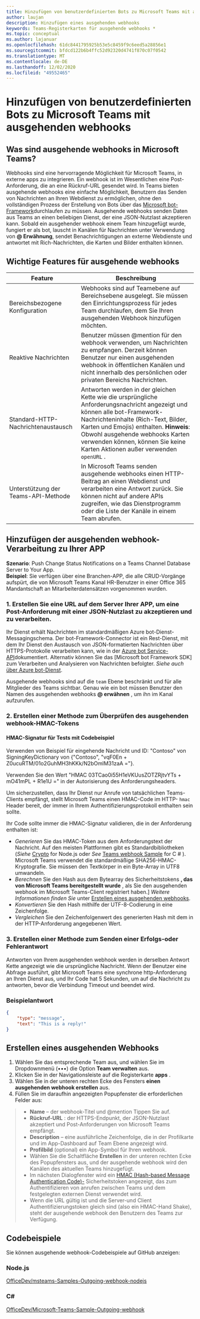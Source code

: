 ```yaml
---
title: Hinzufügen von benutzerdefinierten Bots zu Microsoft Teams mit ausgehenden webhooks
author: laujan
description: Hinzufügen eines ausgehenden webhooks
keywords: Teams-Registerkarten für ausgehende webhooks *
ms.topic: conceptual
ms.author: lajanuar
ms.openlocfilehash: 61dc8441795925b53e5c8459f9c6eed5a28856e1
ms.sourcegitcommit: bfdcd122b6b4ffc52d92320d4741f870c07f0542
ms.translationtype: MT
ms.contentlocale: de-DE
ms.lasthandoff: 12/02/2020
ms.locfileid: "49552465"
---
```

# <a name="add-custom-bots-to-microsoft-teams-with-outgoing-webhooks"></a>Hinzufügen von benutzerdefinierten Bots zu Microsoft Teams mit ausgehenden webhooks

## <a name="what-are-outgoing-webhooks-in-teams"></a>Was sind ausgehende webhooks in Microsoft Teams?

Webhooks sind eine hervorragende Möglichkeit für Microsoft Teams, in externe apps zu integrieren. Ein webhook ist im Wesentlichen eine Post-Anforderung, die an eine Rückruf-URL gesendet wird. In Teams bieten ausgehende webhooks eine einfache Möglichkeit, Benutzern das Senden von Nachrichten an Ihren Webdienst zu ermöglichen, ohne den vollständigen Prozess der Erstellung von Bots über das [Microsoft bot-Framework](https://dev.botframework.com/)durchlaufen zu müssen. Ausgehende webhooks senden Daten aus Teams an einen beliebigen Dienst, der eine JSON-Nutzlast akzeptieren kann. Sobald ein ausgehender webhook einem Team hinzugefügt wurde, fungiert er als bot, lauscht in Kanälen für Nachrichten unter Verwendung von **\@ Erwähnung**, sendet Benachrichtigungen an externe Webdienste und antwortet mit Rich-Nachrichten, die Karten und Bilder enthalten können.

## <a name="outgoing-webhook-key-features"></a>Wichtige Features für ausgehende webhooks

| Feature | Beschreibung |
| ------- | ----------- |
| Bereichsbezogene Konfiguration| Webhooks sind auf Teamebene auf Bereichsebene ausgelegt. Sie müssen den Einrichtungsprozess für jedes Team durchlaufen, dem Sie Ihren ausgehenden Webhook hinzufügen möchten. |
| Reaktive Nachrichten| Benutzer müssen @mention für den webhook verwenden, um Nachrichten zu empfangen. Derzeit können Benutzer nur einen ausgehenden webhook in öffentlichen Kanälen und nicht innerhalb des persönlichen oder privaten Bereichs Nachrichten. |
|Standard-HTTP-Nachrichtenaustausch|Antworten werden in der gleichen Kette wie die ursprüngliche Anforderungsnachricht angezeigt und können alle bot-Framework-Nachrichteninhalte (Rich-Text, Bilder, Karten und Emojis) enthalten. **Hinweis**: Obwohl ausgehende webhooks Karten verwenden können, können Sie keine Karten Aktionen außer verwenden `openURL` .|
| Unterstützung der Teams-API-Methode|In Microsoft Teams senden ausgehende webhooks einen HTTP-Beitrag an einen Webdienst und verarbeiten eine Antwort zurück. Sie können nicht auf andere APIs zugreifen, wie das Dienstprogramm oder die Liste der Kanäle in einem Team abrufen.|

## <a name="adding-outgoing-webhook-processing-to-your-app"></a>Hinzufügen der ausgehenden webhook-Verarbeitung zu Ihrer APP

**Szenario**: Push Change Status Notifications on a Teams Channel Database Server to Your App.  
**Beispiel**: Sie verfügen über eine Branchen-APP, die alle CRUD-Vorgänge aufspürt, die von Microsoft Teams Kanal HR-Benutzer in einer Office 365 Mandantschaft an Mitarbeiterdatensätzen vorgenommen wurden.

### <a name="1-create-a-url-on-your-apps-server-to-accept-and-process-a-post-request-with-a-json-payload"></a>1. Erstellen Sie eine URL auf dem Server Ihrer APP, um eine Post-Anforderung mit einer JSON-Nutzlast zu akzeptieren und zu verarbeiten.

Ihr Dienst erhält Nachrichten im standardmäßigen Azure bot-Dienst-Messagingschema. Der bot-Framework-Connector ist ein Rest-Dienst, mit dem Ihr Dienst den Austausch von JSON-formatierten Nachrichten über HTTPS-Protokolle verarbeiten kann, wie in der [Azure bot Service-API](/bot-framework/rest-api/bot-framework-rest-connector-api-reference)dokumentiert. Alternativ können Sie das [Microsoft bot Framework SDK] zum Verarbeiten und Analysieren von Nachrichten befolgter. *Siehe auch*  [über Azure bot-Dienst](/azure/bot-service/bot-service-overview-introduction?view=azure-bot-service-4.0).

Ausgehende webhooks sind auf die `team` Ebene beschränkt und für alle Mitglieder des Teams sichtbar. Genau wie ein bot müssen Benutzer den Namen des ausgehenden webhooks **\@ erwähnen** , um ihn im Kanal aufzurufen.

### <a name="2-create-a-method-to-verify-the-outgoing-webhook-hmac-token"></a>2. Erstellen einer Methode zum Überprüfen des ausgehenden webhook-HMAC-Tokens

#### <a name="hmac-signature-for-testing-with-code-example"></a>HMAC-Signatur für Tests mit Codebeispiel

Verwenden von Beispiel für eingehende Nachricht und ID: "Contoso" von SigningKeyDictionary von {"Contoso", "vqF0En + Z0ucuRTM/01o2GuhMH3hKKk/N2bOmlM31zaA ="}.

Verwenden Sie den Wert "HMAC 03TCao0i55H1eVKUusZOTZRjtvYTs + mO41mPL + R1e1U =" in der Autorisierung des Anforderungsheaders.

Um sicherzustellen, dass Ihr Dienst nur Anrufe von tatsächlichen Teams-Clients empfängt, stellt Microsoft Teams einen HMAC-Code im HTTP- `hmac` Header bereit, der immer in Ihrem Authentifizierungsprotokoll enthalten sein sollte.

Ihr Code sollte immer die HMAC-Signatur validieren, die in der Anforderung enthalten ist:

* *Generieren* Sie das HMAC-Token aus dem Anforderungstext der Nachricht. Auf den meisten Plattformen gibt es Standardbibliotheken (*Siehe* [Crypto](https://nodejs.org/api/crypto.html#crypto_crypto) for Node.js oder  *See* [Teams webhook Sample](https://github.com/OfficeDev/microsoft-teams-sample-outgoing-webhook/blob/23eb61da5a18634d51c5247944843da9abed01b6/WebhookSampleBot/Models/AuthProvider.cs) for C \# ). Microsoft Teams verwendet die standardmäßige SHA256-HMAC-Kryptografie. Sie müssen den Textkörper in ein Byte-Array in UTF8 umwandeln.
* *Berechnen* Sie den Hash aus dem Bytearray des Sicherheitstokens **, das von Microsoft Teams bereitgestellt wurde** , als Sie den ausgehenden webhook im Microsoft Teams-Client registriert haben.] *Weitere Informationen finden Sie* unter [Erstellen eines ausgehenden webhooks](#create-an-outgoing-webhook).
* *Konvertieren* Sie den Hash mithilfe der UTF-8-Codierung in eine Zeichenfolge.
* *Vergleichen* Sie den Zeichenfolgenwert des generierten Hash mit dem in der HTTP-Anforderung angegebenen Wert.

### <a name="3-create-a-method-to-send-a-success-or-failure-response"></a>3. Erstellen einer Methode zum Senden einer Erfolgs-oder Fehlerantwort

Antworten von Ihrem ausgehenden webhook werden in derselben Antwort Kette angezeigt wie die ursprüngliche Nachricht. Wenn der Benutzer eine Abfrage ausführt, gibt Microsoft Teams eine synchrone http-Anforderung an Ihren Dienst aus, und Ihr Code hat 5 Sekunden, um auf die Nachricht zu antworten, bevor die Verbindung Timeout und beendet wird.

### <a name="example-response"></a>Beispielantwort

```json
{
    "type": "message",
    "text": "This is a reply!"
}
```

## <a name="create-an-outgoing-webhook"></a>Erstellen eines ausgehenden Webhooks

1. Wählen Sie das entsprechende Team aus, und wählen Sie im Dropdownmenü (&#8226;&#8226;&#8226;) die Option **Team verwalten** aus.
1. Klicken Sie in der Navigationsleiste auf die Registerkarte **apps** .
1. Wählen Sie in der unteren rechten Ecke des Fensters **einen ausgehenden webhook erstellen** aus.
1. Füllen Sie im daraufhin angezeigten Popupfenster die erforderlichen Felder aus:

>* **Name** – der webhook-Titel und @mention Tippen Sie auf.
>* **Rückruf-URL** : der HTTPS-Endpunkt, der JSON-Nutzlast akzeptiert und Post-Anforderungen von Microsoft Teams empfängt.
>* **Description** – eine ausführliche Zeichenfolge, die in der Profilkarte und im App-Dashboard auf Team Ebene angezeigt wird.
>* **Profilbild** (optional) ein App-Symbol für Ihren webhook.
>* Wählen Sie die Schaltfläche **Erstellen** in der unteren rechten Ecke des Popupfensters aus, und der ausgehende webhook wird den Kanälen des aktuellen Teams hinzugefügt.
>* Im nächsten Dialogfenster wird ein [HMAC (Hash-based Message Authentication Code)-](https://security.stackexchange.com/questions/20129/how-and-when-do-i-use-hmac/20301) Sicherheitstoken angezeigt, das zum Authentifizieren von anrufen zwischen Teams und dem festgelegten externen Dienst verwendet wird.
>* Wenn die URL gültig ist und die Server-und Client Authentifizierungstoken gleich sind (also ein HMAC-Hand Shake), steht der ausgehende webhook den Benutzern des Teams zur Verfügung.

## <a name="code-samples"></a>Codebeispiele

Sie können ausgehende webhook-Codebeispiele auf GitHub anzeigen:

### <a name="nodejs"></a>Node.js

[OfficeDev/msteams-Samples-Outgoing-webhook-nodejs](https://github.com/OfficeDev/msteams-samples-outgoing-webhook-nodejs)

### <a name="c"></a>C\#

[OfficeDev/Microsoft-Teams-Sample-Outgoing-webhook](https://github.com/OfficeDev/microsoft-teams-sample-outgoing-webhook)
